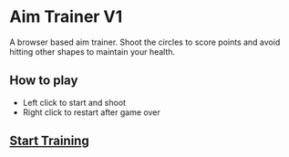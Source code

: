 # Aim Trainer V1

A browser based aim trainer. Shoot the circles to score points and avoid hitting other shapes to maintain your health.

## How to play
- Left click to start and shoot
- Right click to restart after game over

## [Start Training](https://xyntrax.github.io/Aim-Trainer-V1/)
